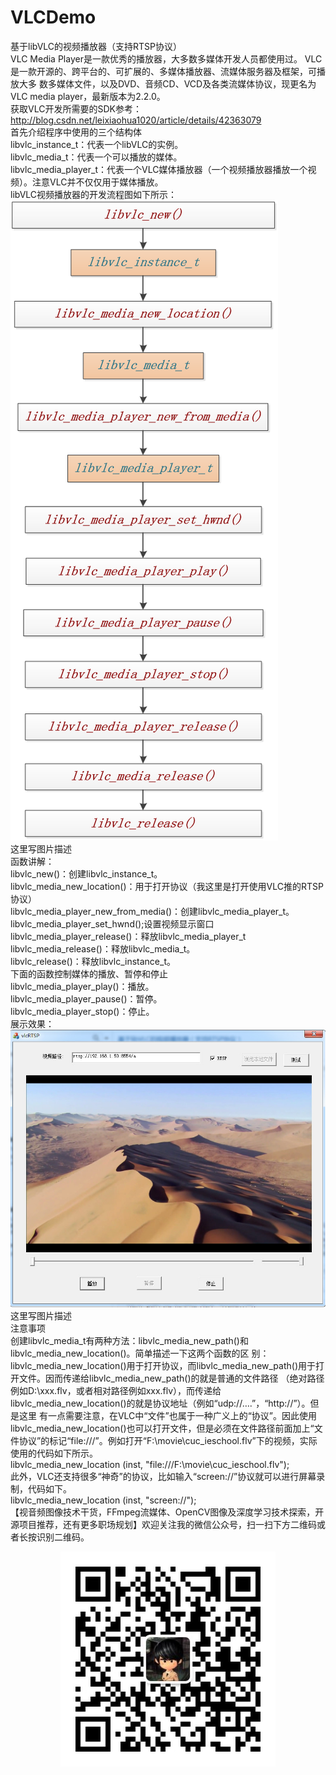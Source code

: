 # VLCDemo
基于libVLC的视频播放器（支持RTSP协议）        
VLC Media Player是一款优秀的播放器，大多数多媒体开发人员都使用过。 VLC是一款开源的、跨平台的、可扩展的、多媒体播放器、流媒体服务器及框架，可播放大多        数多媒体文件，以及DVD、音频CD、VCD及各类流媒体协议，现更名为VLC media player，最新版本为2.2.0。              
获取VLC开发所需要的SDK参考：http://blog.csdn.net/leixiaohua1020/article/details/42363079           
首先介绍程序中使用的三个结构体                  
libvlc_instance_t：代表一个libVLC的实例。              
libvlc_media_t：代表一个可以播放的媒体。         
libvlc_media_player_t：代表一个VLC媒体播放器（一个视频播放器播放一个视频）。注意VLC并不仅仅用于媒体播放。              
libVLC视频播放器的开发流程图如下所示：
![image1](https://github.com/DaveBobo/VLCDemo/blob/master/Screenshots/vlc1.png)   
这里写图片描述             
函数讲解：           
libvlc_new()：创建libvlc_instance_t。        
libvlc_media_new_location()：用于打开协议（我这里是打开使用VLC推的RTSP协议）          
libvlc_media_player_new_from_media()：创建libvlc_media_player_t。       
libvlc_media_player_set_hwnd();设置视频显示窗口           
libvlc_media_player_release()：释放libvlc_media_player_t      
libvlc_media_release()：释放libvlc_media_t。         
libvlc_release()：释放libvlc_instance_t。              
下面的函数控制媒体的播放、暂停和停止            
libvlc_media_player_play()：播放。                
libvlc_media_player_pause()：暂停。          
libvlc_media_player_stop()：停止。     
展示效果：
![image2](https://github.com/DaveBobo/VLCDemo/blob/master/Screenshots/vlc2.jpg)   
这里写图片描述            
注意事项                   
创建libvlc_media_t有两种方法：libvlc_media_new_path()和libvlc_media_new_location()。简单描述一下这两个函数的区                           别：libvlc_media_new_location()用于打开协议，而libvlc_media_new_path()用于打开文件。因而传递给libvlc_media_new_path()的就是普通的文件路径            （绝对路径例如D:\xxx.flv，或者相对路径例如xxx.flv），而传递给libvlc_media_new_location()的就是协议地址（例如“udp://….”，“http://”）。但是这里          有一点需要注意，在VLC中“文件”也属于一种广义上的“协议”。因此使用libvlc_media_new_location()也可以打开文件，但是必须在文件路径前面加上“文件协议”的标记“file:///”。例如打开“F:\movie\cuc_ieschool.flv”下的视频，实际使用的代码如下所示。            
libvlc_media_new_location (inst, "file:///F:\\movie\\cuc_ieschool.flv");           
此外，VLC还支持很多“神奇”的协议，比如输入“screen://”协议就可以进行屏幕录制，代码如下。             
libvlc_media_new_location (inst, "screen://");                         
【视音频图像技术干货，FFmpeg流媒体、OpenCV图像及深度学习技术探索，开源项目推荐，还有更多职场规划】欢迎关注我的微信公众号，扫一扫下方二维码或者长按识别二维码。                    
<div align=center><img src="https://github.com/DaveBobo/RtspPlayer/blob/master/Screenshots/wx.jpg"/></div>
